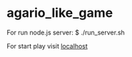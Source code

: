 # agario_like_game

For run node.js server:
  $ ./run_server.sh

For start play visit [localhost](localhost:3000)
